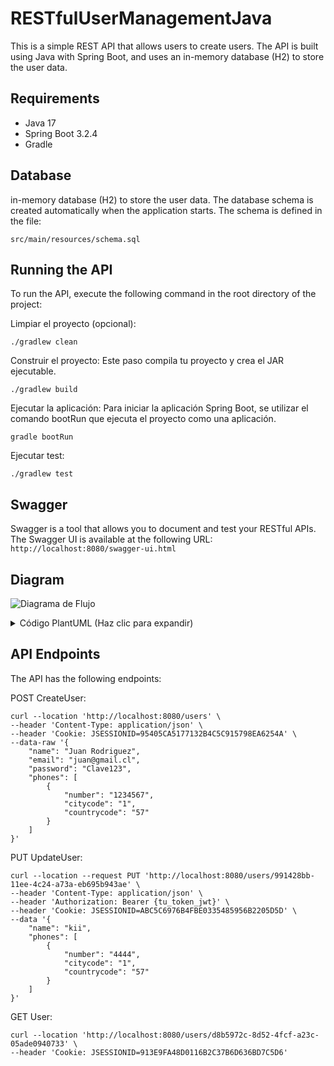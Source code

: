 # RESTfulUserManagementJava

This is a simple REST API that allows users to create users. The API is built using Java with Spring Boot, and uses an in-memory database (H2) to store the user data.

## Requirements
- Java 17
- Spring Boot 3.2.4
- Gradle

## Database
in-memory database (H2) to store the user data. The database schema is created automatically when the application starts. The schema is defined in the file:
```
src/main/resources/schema.sql
```

## Running the API
To run the API, execute the following command in the root directory of the project:

Limpiar el proyecto (opcional):
```
./gradlew clean
```
Construir el proyecto: Este paso compila tu proyecto y crea el JAR ejecutable.
```
./gradlew build
```
Ejecutar la aplicación: Para iniciar la aplicación Spring Boot, se utilizar el comando bootRun que ejecuta el proyecto como una aplicación.
```
gradle bootRun
```

Ejecutar test:
```
./gradlew test
```

## Swagger
Swagger is a tool that allows you to document and test your RESTful APIs. The Swagger UI is available at the following URL:
```http://localhost:8080/swagger-ui.html```

## Diagram

![Diagrama de Flujo](http://www.plantuml.com/plantuml/dpng/ZP4_ImD14CNx-nIFgxImiKmXyOzei0bYx8VT5rYpjnDtve9-UozdWY68fZcEdT-RWT-RcalrlikDhL9PIvKEvf-PmxUcC4x64QeQcwQzpOd5sUBY2kqppN4zdxKJt9TD4aHnDKIYjrvgKcmtmbWHAYLg8y7JHfm7sURdztZf0mkhOB6OtM7-T2BueYkMFzXNoIaAbbexSGKxIVb__BtdDmgZe2yfw77eHafGHEuid3rUdW_vEQibSu9vRwNv5Jq-lDWfbDn9ODdQYpp1txwX2ORtjPP8B7F_fk17ShNjsR6DaBGSLXMqm4TtKvOu5Fy5)

<details>
<summary>Código PlantUML (Haz clic para expandir)</summary>

```plantuml
@startuml
skinparam style strictuml

skin rose

"Cliente" -> "Rest API": Envia datos de usuario para ser creado
activate "Rest API"
"Rest API" -> "Rest API": Genera UUID PK
"Rest API" -> "Rest API": Genera UUID Token
"Rest API" -> "Rest API": Valida formato email
"Rest API" -> "Rest API": Valida que email sea unico
"Rest API" -> "Banco de datos (H2)": Persiste el usuario
"Banco de datos (H2)" -> "Rest API": Usuario almacenado
deactivate "Rest API"
"Rest API" -> "Cliente": Responde flujo exitoso de creacion de usuario con token
@enduml
```
</details>

## API Endpoints
The API has the following endpoints:

POST CreateUser:
```
curl --location 'http://localhost:8080/users' \
--header 'Content-Type: application/json' \
--header 'Cookie: JSESSIONID=95405CA5177132B4C5C915798EA6254A' \
--data-raw '{
    "name": "Juan Rodriguez",
    "email": "juan@gmail.cl",
    "password": "Clave123",
    "phones": [
        {
            "number": "1234567",
            "citycode": "1",
            "countrycode": "57"
        }
    ]
}'
```
PUT UpdateUser:
```
curl --location --request PUT 'http://localhost:8080/users/991428bb-11ee-4c24-a73a-eb695b943ae' \
--header 'Content-Type: application/json' \
--header 'Authorization: Bearer {tu_token_jwt}' \
--header 'Cookie: JSESSIONID=ABC5C6976B4FBE0335485956B2205D5D' \
--data '{
    "name": "kii",
    "phones": [
        {
            "number": "4444",
            "citycode": "1",
            "countrycode": "57"
        }
    ]
}'

```

GET User:
```
curl --location 'http://localhost:8080/users/d8b5972c-8d52-4fcf-a23c-05ade0940733' \
--header 'Cookie: JSESSIONID=913E9FA48D0116B2C37B6D636BD7C5D6'
```